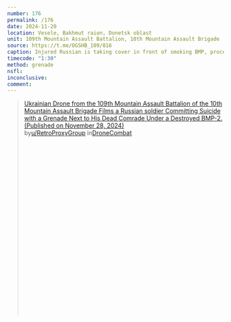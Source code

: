 ```yaml
---
number: 176
permalink: /176
date: 2024-11-20
location: Vesele, Bakhmut raion, Donetsk oblast
unit: 109th Mountain Assault Battalion, 10th Mountain Assault Brigade
source: https://t.me/OGSHB_109/816
caption: Injured Russian is taking cover in front of smoking BMP, proceeds with detonating grenade after some hesitation
timecode: "1:30"
method: grenade
nsfl: 
inconclusive: 
comment: 
---
```

<blockquote class="reddit-embed-bq" style="height:500px" data-embed-height="586"><a href="https://www.reddit.com/r/DroneCombat/comments/1h23qfn/ukrainian_drone_from_the_109th_mountain_assault/">Ukrainian Drone from the 109th Mountain Assault Battalion of the 10th Mountain Assault Brigade Films a Russian soldier Committing Suicide with a Grenade Next to His Dead Comrade Under a Destroyed BMP-2. (Published on November 28, 2024)</a><br> by<a href="https://www.reddit.com/user/RetroProxyGroup/">u/RetroProxyGroup</a> in<a href="https://www.reddit.com/r/DroneCombat/">DroneCombat</a></blockquote><script async="" src="https://embed.reddit.com/widgets.js" charset="UTF-8"></script>